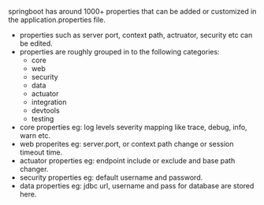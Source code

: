 springboot has around 1000+ properties that can be added or customized in the application.properties file. 
- properties such as server port, context path, actruator, security etc can be edited. 
- properties are roughly grouped in to the following categories:
	- core
	- web
	- security
	- data
	- actuator
	- integration
	- devtools
	- testing
- core properties eg: log levels severity mapping like trace, debug, info, warn etc. 
- web properites eg: server.port, or context path change or session timeout time.
- actuator properties eg: endpoint include or exclude and base path changer. 
- security properties eg: default username and password. 
- data properties eg: jdbc url, username and pass for database are stored here. 
